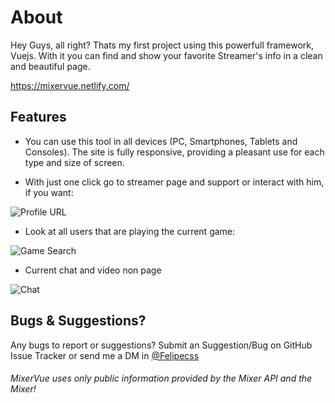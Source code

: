 # About
Hey Guys, all right? Thats my first project using this powerfull framework, Vuejs. With it you can find and show your favorite Streamer's info in a clean and beautiful page.

https://mixervue.netlify.com/

## Features
- You can use this tool in all devices (PC, Smartphones, Tablets and Consoles). The site is fully responsive, providing a pleasant use for each type and size of screen.

- With just one click go to streamer page and support or interact with him, if you want:

![Profile URL](https://media.giphy.com/media/cJBiJNXPynrMOdYHdF/giphy.gif "Profile URL")

- Look at all users that are playing the current game:

![Game Search](https://media.giphy.com/media/SRkEcOvo5B9UrTRprI/giphy.gif "Game Search")

- Current chat and video non page

![Chat](https://i.imgur.com/FdSyDtV.png "Chat")

## Bugs & Suggestions? 
Any bugs to report or suggestions? Submit an Suggestion/Bug on GitHub Issue Tracker or send me a DM in [@Felipecss](https://www.instagram.com/felipecss/ "@Felipecss")


###### *MixerVue uses only public information provided by the Mixer API and the Mixer!*
